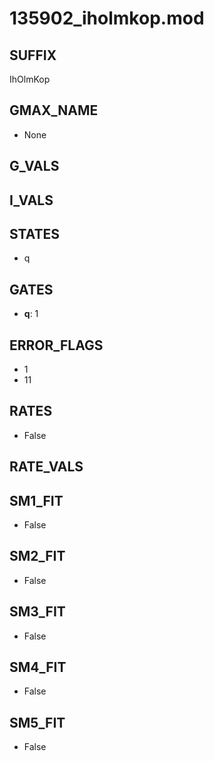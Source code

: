 # 135902_iholmkop.mod

## SUFFIX

IhOlmKop

## GMAX_NAME

- None

## G_VALS


## I_VALS


## STATES

- q

## GATES

- **q**: 1

## ERROR_FLAGS

- 1
- 11

## RATES

- False

## RATE_VALS


## SM1_FIT

- False

## SM2_FIT

- False

## SM3_FIT

- False

## SM4_FIT

- False

## SM5_FIT

- False

